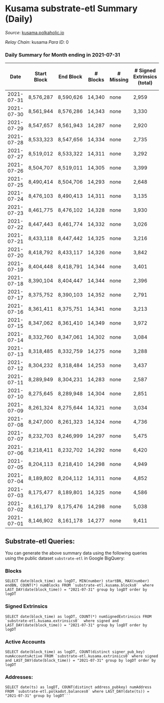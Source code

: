 # Kusama substrate-etl Summary (Daily)

_Source_: [kusama.polkaholic.io](https://kusama.polkaholic.io)

*Relay Chain*: kusama
*Para ID*: 0



### Daily Summary for Month ending in 2021-07-31


| Date | Start Block | End Block | # Blocks | # Missing | # Signed Extrinsics (total) | # Active Accounts | # Addresses with Balances | # Events | # Transfers | # XCM Transfers In | # XCM Transfers Out |
| ---- | ----------- | --------- | -------- | --------- | --------------------------- | ----------------- | ------------------------- | -------- | ----------- | ------------------ | ------------------- |
| 2021-07-31 | 8,576,287 | 8,590,626 | 14,340 | none  | 2,959 | 1,178 | 136,351 | 180,937 | 1,311 ($15,834,884.90) | 80 ($1,039,623.19) |   |
| 2021-07-30 | 8,561,944 | 8,576,286 | 14,343 | none  | 3,330 | 1,088 |  | 187,238 | 1,402 ($10,769,962.48) | 92 ($1,063,865.14) |   |
| 2021-07-29 | 8,547,657 | 8,561,943 | 14,287 | none  | 2,920 | 1,061 |  | 180,918 | 1,179 ($11,613,266.62) | 77 ($578,157.98) |   |
| 2021-07-28 | 8,533,323 | 8,547,656 | 14,334 | none  | 2,735 | 1,053 |  | 175,856 | 1,144 ($8,796,648.41) | 74 ($128,827.51) |   |
| 2021-07-27 | 8,519,012 | 8,533,322 | 14,311 | none  | 3,292 | 1,127 |  | 177,972 | 1,336 ($36,199,070.40) | 42 ($149,097.56) |   |
| 2021-07-26 | 8,504,707 | 8,519,011 | 14,305 | none  | 3,399 | 1,217 |  | 183,105 | 1,496 ($20,268,663.18) | 57 ($274,497.00) |   |
| 2021-07-25 | 8,490,414 | 8,504,706 | 14,293 | none  | 2,648 | 1,052 |  | 181,324 | 1,078 ($5,806,083.87) | 23 ($678,641.01) |   |
| 2021-07-24 | 8,476,103 | 8,490,413 | 14,311 | none  | 3,135 | 1,233 |  | 175,274 | 1,360 ($40,121,994.88) | 83 ($1,037,252.62) |   |
| 2021-07-23 | 8,461,775 | 8,476,102 | 14,328 | none  | 3,930 | 1,803 |  | 183,897 | 8,076 ($69,833,691.82) | 138 ($1,490,881.39) |   |
| 2021-07-22 | 8,447,443 | 8,461,774 | 14,332 | none  | 3,026 | 1,150 |  | 176,647 | 1,266 ($7,201,140.19) | 17 ($66,163.97) |   |
| 2021-07-21 | 8,433,118 | 8,447,442 | 14,325 | none  | 3,216 | 1,217 |  | 169,727 | 1,584 ($13,634,083.67) | 9 ($34,972.84) |   |
| 2021-07-20 | 8,418,792 | 8,433,117 | 14,326 | none  | 3,842 | 1,362 |  | 177,135 | 2,097 ($17,137,281.27) | 12 ($25,160.59) |   |
| 2021-07-19 | 8,404,448 | 8,418,791 | 14,344 | none  | 3,401 | 1,207 |  | 160,468 | 1,912 ($15,559,970.87) | 1 ($1,661.11) |   |
| 2021-07-18 | 8,390,104 | 8,404,447 | 14,344 | none  | 2,396 | 881 |  | 156,712 | 1,198 ($4,216,025.06) |   |   |
| 2021-07-17 | 8,375,752 | 8,390,103 | 14,352 | none  | 2,791 | 1,065 |  | 160,213 | 1,318 ($9,946,259.96) |   |   |
| 2021-07-16 | 8,361,411 | 8,375,751 | 14,341 | none  | 3,213 | 1,135 |  | 160,461 | 1,614 ($30,005,134.34) | 3 ($34.82) |   |
| 2021-07-15 | 8,347,062 | 8,361,410 | 14,349 | none  | 3,972 | 1,494 |  | 162,920 | 2,456 ($79,364,287.62) | 10 ($933.86) |   |
| 2021-07-14 | 8,332,760 | 8,347,061 | 14,302 | none  | 3,084 | 1,080 |  | 169,796 | 1,437 ($35,541,021.32) | 12 ($1,251.37) |   |
| 2021-07-13 | 8,318,485 | 8,332,759 | 14,275 | none  | 3,288 | 1,116 |  | 162,186 | 1,521 ($12,473,786.51) | 1 ($3.32) |   |
| 2021-07-12 | 8,304,232 | 8,318,484 | 14,253 | none  | 3,437 | 1,278 |  | 159,209 | 1,838 ($19,291,378.98) |   |   |
| 2021-07-11 | 8,289,949 | 8,304,231 | 14,283 | none  | 2,587 | 947 |  | 159,632 | 1,276 ($7,755,867.94) |   |   |
| 2021-07-10 | 8,275,645 | 8,289,948 | 14,304 | none  | 2,851 | 974 |  | 148,749 | 1,117 ($5,028,424.84) |   |   |
| 2021-07-09 | 8,261,324 | 8,275,644 | 14,321 | none  | 3,034 | 1,059 |  | 143,217 | 1,595 ($14,416,407.25) |   |   |
| 2021-07-08 | 8,247,000 | 8,261,323 | 14,324 | none  | 4,736 | 1,596 |  | 161,325 | 2,715 ($61,972,299.28) |   |   |
| 2021-07-07 | 8,232,703 | 8,246,999 | 14,297 | none  | 5,475 | 1,787 |  | 163,158 | 3,279 ($30,454,604.57) |   |   |
| 2021-07-06 | 8,218,411 | 8,232,702 | 14,292 | none  | 6,420 | 1,906 |  | 164,565 | 3,311 ($50,872,278.99) |   |   |
| 2021-07-05 | 8,204,113 | 8,218,410 | 14,298 | none  | 4,949 | 1,502 |  | 150,178 | 2,360 ($18,755,125.25) |   |   |
| 2021-07-04 | 8,189,802 | 8,204,112 | 14,311 | none  | 4,852 | 1,292 |  | 149,135 | 1,957 ($9,915,295.65) |   |   |
| 2021-07-03 | 8,175,477 | 8,189,801 | 14,325 | none  | 4,586 | 1,128 |  | 144,956 | 1,731 ($9,658,902.98) |   |   |
| 2021-07-02 | 8,161,179 | 8,175,476 | 14,298 | none  | 5,038 | 1,316 |  | 147,311 | 2,028 ($13,312,447.24) |   |   |
| 2021-07-01 | 8,146,902 | 8,161,178 | 14,277 | none  | 9,411 | 1,927 |  | 175,464 | 2,540 ($113,220,885.39) | 4 ($69.78) |   |

## Substrate-etl Queries:
You can generate the above summary data using the following queries using the public dataset `substrate-etl` in Google BigQuery:


### Blocks
```
SELECT date(block_time) as logDT, MIN(number) startBN, MAX(number) endBN, COUNT(*) numBlocks FROM `substrate-etl.kusama.blocks0`  where LAST_DAY(date(block_time)) = "2021-07-31" group by logDT order by logDT
```


### Signed Extrinsics
```
SELECT date(block_time) as logDT, COUNT(*) numSignedExtrinsics FROM `substrate-etl.kusama.extrinsics0`  where signed and LAST_DAY(date(block_time)) = "2021-07-31" group by logDT order by logDT
```


### Active Accounts
```
SELECT date(block_time) as logDT, COUNT(distinct signer_pub_key) numAccountsActive FROM `substrate-etl.kusama.extrinsics0` where signed and LAST_DAY(date(block_time)) = "2021-07-31" group by logDT order by logDT
```


### Addresses:
```
SELECT date(ts) as logDT, COUNT(distinct address_pubkey) numAddress FROM `substrate-etl.polkadot.balances0` where LAST_DAY(date(ts)) = "2021-07-31" group by logDT```

